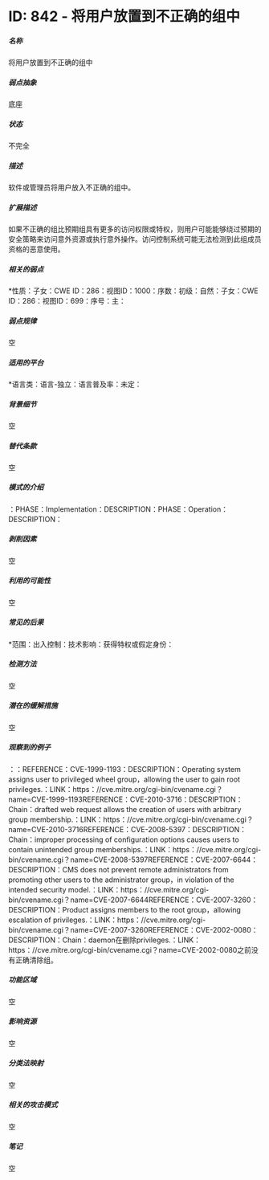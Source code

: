 # ID: 842 - 将用户放置到不正确的组中
<h5>名称</h5>将用户放置到不正确的组中
<h5>弱点抽象</h5>底座
<h5>状态</h5>不完全
<h5>描述</h5>软件或管理员将用户放入不正确的组中。
<h5>扩展描述</h5>如果不正确的组比预期组具有更多的访问权限或特权，则用户可能能够绕过预期的安全策略来访问意外资源或执行意外操作。访问控制系统可能无法检测到此组成员资格的恶意使用。
<h5>相关的弱点</h5>*性质：子女：CWE ID：286：视图ID：1000：序数：初级：自然：子女：CWE ID：286：视图ID：699：序号：主：
<h5>弱点规律</h5>空
<h5>适用的平台</h5>*语言类：语言-独立：语言普及率：未定：
<h5>背景细节</h5>空
<h5>替代条款</h5>空
<h5>模式的介绍</h5>：PHASE：Implementation：DESCRIPTION：PHASE：Operation：DESCRIPTION：
<h5>剥削因素</h5>空
<h5>利用的可能性</h5>空
<h5>常见的后果</h5>*范围：出入控制：技术影响：获得特权或假定身份：
<h5>检测方法</h5>空
<h5>潜在的缓解措施</h5>空
<h5>观察到的例子</h5>：：REFERENCE：CVE-1999-1193：DESCRIPTION：Operating system assigns user to privileged wheel group，allowing the user to gain root privileges.：LINK：https：//cve.mitre.org/cgi-bin/cvename.cgi？name=CVE-1999-1193REFERENCE：CVE-2010-3716：DESCRIPTION：Chain：drafted web request allows the creation of users with arbitrary group membership.：LINK：https：//cve.mitre.org/cgi-bin/cvename.cgi？name=CVE-2010-3716REFERENCE：CVE-2008-5397：DESCRIPTION：Chain：improper processing of configuration options causes users to contain unintended group memberships.：LINK：https：//cve.mitre.org/cgi-bin/cvename.cgi？name=CVE-2008-5397REFERENCE：CVE-2007-6644：DESCRIPTION：CMS does not prevent remote administrators from promoting other users to the administrator group，in violation of the intended security model.：LINK：https：//cve.mitre.org/cgi-bin/cvename.cgi？name=CVE-2007-6644REFERENCE：CVE-2007-3260：DESCRIPTION：Product assigns members to the root group，allowing escalation of privileges.：LINK：https：//cve.mitre.org/cgi-bin/cvename.cgi？name=CVE-2007-3260REFERENCE：CVE-2002-0080：DESCRIPTION：Chain：daemon在删除privileges.：LINK：https：//cve.mitre.org/cgi-bin/cvename.cgi？name=CVE-2002-0080之前没有正确清除组。
<h5>功能区域</h5>空
<h5>影响资源</h5>空
<h5>分类法映射</h5>空
<h5>相关的攻击模式</h5>空
<h5>笔记</h5>空

